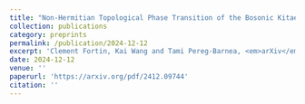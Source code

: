 ```yaml
---
title: "Non-Hermitian Topological Phase Transition of the Bosonic Kitaev Chain"
collection: publications
category: preprints
permalink: /publication/2024-12-12
excerpt: 'Clement Fortin, Kai Wang and Tami Pereg-Barnea, <em>arXiv</em> preprint'
date: 2024-12-12
venue: ''
paperurl: 'https://arxiv.org/pdf/2412.09744'
citation: ''
---
```


